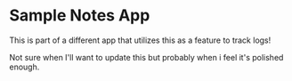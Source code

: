 # Sample Notes App

This is part of a different app that utilizes this as a feature to track logs!

Not sure when I'll want to update this but probably when i feel it's polished enough.
